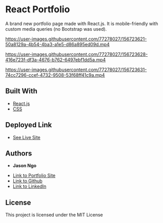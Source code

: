 # React Portfolio

A brand new portfolio page made with React.js. It is mobile-friendly with custom media queries (no Bootstrap was used). 


https://user-images.githubusercontent.com/77278027/156723621-50a8129a-4b54-4ba3-a1e5-d86a895ed09d.mp4



https://user-images.githubusercontent.com/77278027/156723628-416e723f-df3a-4676-b762-6497ebf1dd5a.mp4



https://user-images.githubusercontent.com/77278027/156723631-74cc7296-ccef-4732-9508-53f68ff41c9a.mp4



## Built With

* [React.js](https://reactjs.org/)
* [CSS](https://developer.mozilla.org/en-US/docs/Web/CSS)

## Deployed Link

* [See Live Site](https://jsncorn.github.io/react-portfolio/)


## Authors

* **Jason Ngo** 

- [Link to Portfolio Site](https://jsncorn.github.io/portfolio-v2/)
- [Link to Github](https://github.com/jsncorn)
- [Link to LinkedIn](https://www.linkedin.com/in/jason-ngo-050b481b3/)

## License

This project is licensed under the MIT License 
